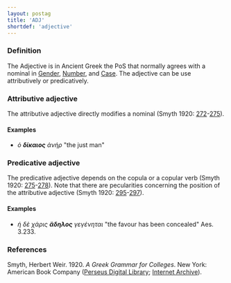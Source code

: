 ```yaml
---
layout: postag
title: 'ADJ'
shortdef: 'adjective'
---
```


### Definition

The Adjective is in Ancient Greek the PoS that normally agrees with a nominal in <a href="https://github.com/UniversalDependencies/docs/blob/pages-source/_grc-feat/Gender.md" target="_blank">Gender</a>, <a href="https://github.com/UniversalDependencies/docs/blob/pages-source/_grc-feat/Number.md" target="_blank">Number</a>, and <a href="https://github.com/UniversalDependencies/docs/blob/pages-source/_grc-feat/Case.md" target="_blank">Case</a>. The adjective can be use attributively or predicatively.

### Attributive adjective

The attributive adjective directly modifies a nominal (Smyth 1920: <a href="http://www.perseus.tufts.edu/hopper/text?doc=Smyth+grammar+1021&fromdoc=Perseus%3Atext%3A1999.04.0007" target="_blank">272</a>-<a href="http://www.perseus.tufts.edu/hopper/text?doc=Smyth+grammar+1039&fromdoc=Perseus%3Atext%3A1999.04.0007" target="_blank">275</a>).

#### Examples

* _ὁ <b>_δίκαιος_</b> ἀνήρ_  "the just man" 

### Predicative adjective

The predicative adjective depends on the copula or a copular verb (Smyth 1920: <a href="http://www.perseus.tufts.edu/hopper/text?doc=Smyth+grammar+1040&fromdoc=Perseus%3Atext%3A1999.04.0007" target="_blank">275</a>-<a href="http://www.perseus.tufts.edu/hopper/text?doc=Smyth+grammar+1062&fromdoc=Perseus%3Atext%3A1999.04.0007" target="_blank">278</a>). Note that there are pecularities concerning the position of the attributive adjective (Smyth 1920: <a href="http://www.perseus.tufts.edu/hopper/text?doc=Smyth+grammar+1168&fromdoc=Perseus%3Atext%3A1999.04.0007" target="_blank">295</a>-<a href="http://www.perseus.tufts.edu/hopper/text?doc=Smyth+grammar+1183&fromdoc=Perseus%3Atext%3A1999.04.0007" target="_blank">297</a>).

#### Examples

* _ἡ δὲ χάρις_ <b>_ἄδηλος_</b> _γεγένηται_ "the favour has been concealed" Aes. 3.233.


### References

Smyth, Herbert Weir. 1920. _A Greek Grammar for Colleges_. New York: American Book Company (<a href="http://www.perseus.tufts.edu/hopper/text?doc=Smyth+grammar+1&fromdoc=Perseus%3Atext%3A1999.04.0007" target="_blank">Perseus Digital Library</a>; 
<a href="https://archive.org/details/agreekgrammarfo02smytgoog" target="_blank">Internet Archive</a>).

